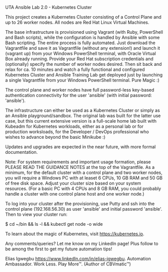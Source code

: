 UTA Ansible Lab 2.0 - Kubernetes Cluster

This project creates a Kubernetes Cluster consisting of a Control Plane and up to 26 worker nodes. All nodes are Red Hat Linux Virtual Machines.

The base infrastructure is provisioned using Vagrant (with Ruby, PowerShell and Bash scripts), while the configuration is handled by Ansible with some Bash scripting. The entire process is fully automated. Just download the Vagrantfile and save it as Vagrantfile (without any extension!) and launch it (vagrant up) from your Windows PowerShell terminal, with Oracle Virtual Box already running. Provide your Red Hat subscription credentials and (optionally) specify the number of worker nodes desired. Then sit back and relax for ca. 10 minutes and watch a fully functional and configured Kubernetes Cluster and Ansible Training Lab get deployed just by launching a single Vagrantfile from your Windows PowerShell terminal. Pure Magic :)

The control plane and worker nodes have full password-less key-based authentication connectivity for the user 'ansible' (with initial password: 'ansible').

The infrastructure can either be used as a Kubernetes Cluster or simply as an Ansible playground/sandbox. The original lab was built for the latter use case, but this current extensive version is a full-scale home lab built with Kubeadm for Kubernetes workloads, either as a personal lab or for production worksloads, for the Developer / DevOps professional who wishes to advance beyond the basic Minikube :)

Updates and upgrades are expected in the near future, with more formal documentation.

Note: For system requirements and important usage formation, please PLEASE READ THE GUIDANCE NOTES at the top of the Vagrantfile.
As a minimum, for the default cluster with a control plane and two worker nodes, you will require a Windows PC with at leaset 6 CPUs, 10 GB RAM and 50 GB of free disk space. Adjust your cluster size based on your system resources. (For a basic PC with 4 CPUs and 8 GB RAM, you could probably handle a cluster with one control plane host and one worker node.)

To log into your cluster after the provisioning, use Putty and ssh into the control plane (192.168.56.30) as user 'ansible' and initial password 'ansible'. 
Then to view your cluster run:

$ cd ~/bin && ls -l && kubectl get node -o wide

To learn about the magic of Kubernetes, visit https://kubernetes.io.

Any comments/queries? Let me know on my LinkedIn page! Plus follow to be among the first to get my future automation tips!

Elias Igwegbu
https://www.linkedIn.com/in/elias-igwegbu.
Automation Ambassador. Work Less. Play More™.
(Author of CBVmatic™)
